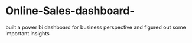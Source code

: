 # Online-Sales-dashboard-
built a power bi dashboard for business perspective and figured out some important insights
